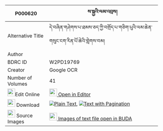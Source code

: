 |P000620|ས་སྐྱའི་ལམ་འབྲས། 
| --- | --- 
|Alternative Title |དེ་བཞིན་གཤེགས་པ་ཐམས་ཅད་ཀྱི་བགྲོད་པ་གཅིག་པུའི་ལམ་ཆེན་གསུང་ངག་རིན་པོ་ཆེའི་གླེགས་བམ།
|Author | 
|BDRC ID | W2PD19769
|Creator | Google OCR
|Number of Volumes| 41
|<img width="25" src="https://img.icons8.com/color/25/000000/edit-property.png">Edit Online| [<img width="25" src="https://avatars.githubusercontent.com/u/45091458?s=200&v=4"> Open in Editor](http://editor.openpecha.org/P000620)
|<img width="25" src="https://img.icons8.com/fluent/48/000000/download-2.png"/>  Download | [![](https://img.icons8.com/color/20/000000/txt.png)Plain Text](https://github.com/Openpecha/P000620/releases/download/v2/sakya_i_lam_dre_plain_P000620.zip), [![](https://img.icons8.com/color/20/000000/txt.png)Text with Pagination](https://github.com/Openpecha/P000620/releases/download/v2/sakya_i_lam_dre_pages_P000620.zip)
|<img width="25" src="https://img.icons8.com/plasticine/100/000000/pictures-folder.png"/>  Source Images | [<img width="25" src="https://library.bdrc.io/icons/BUDA-small.svg"> Images of text file open in BUDA](https://library.bdrc.io/show/bdr:W2PD19769)